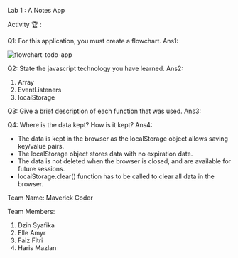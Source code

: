 Lab 1 : A Notes App

Activity 🏆 :

Q1: For this application, you must create a flowchart.
Ans1:

![flowchart-todo-app](https://user-images.githubusercontent.com/38247575/236631962-7ce6632a-d380-4083-ab70-f0c954cb5f70.png)

Q2: State the javascript technology you have learned.
Ans2:

1. Array
2. EventListeners
3. localStorage

Q3: Give a brief description of each function that was used.
Ans3:



Q4: Where is the data kept? How is it kept?
Ans4:

- The data is kept in the browser as the localStorage object allows saving key/value pairs.
- The localStorage object stores data with no expiration date.
- The data is not deleted when the browser is closed, and are available for future sessions.
- localStorage.clear() function has to be called to clear all data in the browser.



Team Name: Maverick Coder

Team Members: 
1. Dzin Syafika
2. Elle Amyr
3. Faiz Fitri
4. Haris Mazlan
